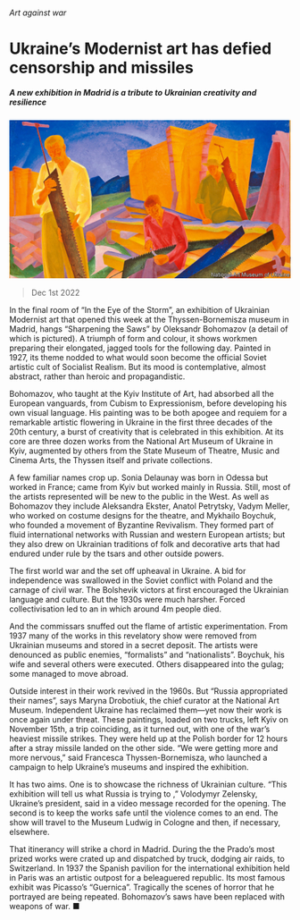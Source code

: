 ###### Art against war

# Ukraine’s Modernist art has defied censorship and missiles 

##### A new exhibition in Madrid is a tribute to Ukrainian creativity and resilience 

![image](images/20221203_CUP004.jpg) 

> Dec 1st 2022 

In the final room of “In the Eye of the Storm”, an exhibition of Ukrainian Modernist art that opened this week at the Thyssen-Bornemisza museum in Madrid, hangs “Sharpening the Saws” by Oleksandr Bohomazov (a detail of which is pictured). A triumph of form and colour, it shows workmen preparing their elongated, jagged tools for the following day. Painted in 1927, its theme nodded to what would soon become the official Soviet artistic cult of Socialist Realism. But its mood is contemplative, almost abstract, rather than heroic and propagandistic.

Bohomazov, who taught at the Kyiv Institute of Art, had absorbed all the European vanguards, from Cubism to Expressionism, before developing his own visual language. His painting was to be both apogee and requiem for a remarkable artistic flowering in Ukraine in the first three decades of the 20th century, a burst of creativity that is celebrated in this exhibition. At its core are three dozen works from the National Art Museum of Ukraine in Kyiv, augmented by others from the State Museum of Theatre, Music and Cinema Arts, the Thyssen itself and private collections. 

A few familiar names crop up. Sonia Delaunay was born in Odessa but worked in France;  came from Kyiv but worked mainly in Russia. Still, most of the artists represented will be new to the public in the West. As well as Bohomazov they include Aleksandra Ekster, Anatol Petrytsky, Vadym Meller, who worked on costume designs for the theatre, and Mykhailo Boychuk, who founded a movement of Byzantine Revivalism. They formed part of fluid international networks with Russian and western European artists; but they also drew on Ukrainian traditions of folk and decorative arts that had endured under rule by the tsars and other outside powers.

The first world war and the  set off upheaval in Ukraine. A bid for independence was swallowed in the Soviet conflict with Poland and the carnage of civil war. The Bolshevik victors at first encouraged the Ukrainian language and culture. But the 1930s were much harsher. Forced collectivisation led to an  in which around 4m people died.

And the commissars snuffed out the flame of artistic experimentation. From 1937 many of the works in this revelatory show were removed from Ukrainian museums and stored in a secret deposit. The artists were denounced as public enemies, “formalists” and “nationalists”. Boychuk, his wife and several others were executed. Others disappeared into the gulag; some managed to move abroad.

Outside interest in their work revived in the 1960s. But “Russia appropriated their names”, says Maryna Drobotiuk, the chief curator at the National Art Museum. Independent Ukraine has reclaimed them—yet now their work is once again under threat. These paintings, loaded on two trucks, left Kyiv on November 15th, a trip coinciding, as it turned out, with one of the war’s heaviest missile strikes. They were held up at the Polish border for 12 hours after a stray missile landed on the other side. “We were getting more and more nervous,” said Francesca Thyssen-Bornemisza, who launched a campaign to help Ukraine’s museums and inspired the exhibition.

It has two aims. One is to showcase the richness of Ukrainian culture. “This exhibition will tell us what Russia is trying to ,” Volodymyr Zelensky, Ukraine’s president, said in a video message recorded for the opening. The second is to keep the works safe until the violence comes to an end. The show will travel to the Museum Ludwig in Cologne and then, if necessary, elsewhere.

That itinerancy will strike a chord in Madrid. During the  the Prado’s most prized works were crated up and dispatched by truck, dodging air raids, to Switzerland. In 1937 the Spanish pavilion for the international exhibition held in Paris was an artistic outpost for a beleaguered republic. Its most famous exhibit was Picasso’s “Guernica”. Tragically the scenes of horror that he portrayed are being repeated. Bohomazov’s saws have been replaced with weapons of war. ■


